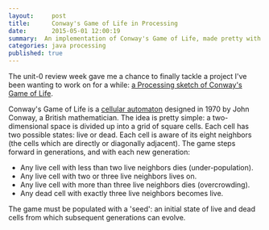 ```yaml
---
layout:     post
title:      Conway's Game of Life in Processing
date:       2015-05-01 12:00:19
summary:  An implementation of Conway's Game of Life, made pretty with Processing.
categories: java processing
published: true
---
```


The unit-0 review week gave me a chance to finally tackle a project I've been wanting to work on for a while: [a Processing sketch of Conway's Game of Life](https://github.com/ramonaharrison/game-of-life-processing).

Conway's Game of Life is a [cellular automaton](http://en.wikipedia.org/wiki/Cellular_automaton) designed in 1970 by John Conway, a British mathematician. The idea is pretty simple: a two-dimensional space is divided up into a grid of square cells. Each cell has two possible states: live or dead. Each cell is aware of its eight neighbors (the cells which are directly or diagonally adjacent). The game steps forward in generations, and with each new generation:

 * Any live cell with less than two live neighbors dies (under-population).
 * Any live cell with two or three live neighbors lives on.
 * Any live cell with more than three live neighbors dies (overcrowding).
 * Any dead cell with exactly three live neighbors becomes live.

 The game must be populated with a 'seed': an initial state of live and dead cells from which subsequent generations can evolve.
